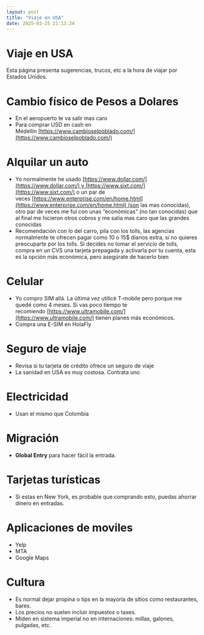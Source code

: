 ```yaml
---
layout: post
title: "Viaje en USA"
date: 2025-03-25 21:13:24
---
```


# Viaje en USA

Esta página presenta sugerencias, trucos, etc a la hora de viajar por Estados Unidos.

# Cambio físico de Pesos a Dolares

- En el aeropuerto te va salir mas caro
- Para comprar USD en cash en Medellín [https://www.cambioselpoblado.com/](https://www.cambioselpoblado.com/)

# Alquilar un auto

- Yo normalmente he usado [https://www.dollar.com/](https://www.dollar.com/) y [https://www.sixt.com/](https://www.sixt.com/) o un par de veces [https://www.enterprise.com/en/home.html](https://www.enterprise.com/en/home.html) (son las mas conocidas), otro par de veces me fui con unas “económicas” (no tan conocidas) que al final me hicieron otros cobros y me salia mas caro que las grandes conocidas
- Recomendación con lo del carro, pila con los tolls, las agencias normalmente te ofrecen pagar como 10 o 15$ diarios extra, si no quieres preocuparte por los tolls. Si decides no tomar el servicio de tolls, compra en un CVS una tarjeta prepagada y activarla por tu cuenta, esta es la opción más económica, pero asegúrate de hacerlo bien

# Celular

- Yo compro SIM allá. La última vez utilicé T-mobile pero porque me quedé como 4 meses. Si vas poco tiempo te recomiendo [https://www.ultramobile.com/](https://www.ultramobile.com/) tienen planes más económicos.
- Compra una E-SIM en HolaFly

# Seguro de viaje

- Revisa si tu tarjeta de crédito ofrece un seguro de viaje
- La sanidad en USA es muy costosa. Contrata uno

# Electricidad

- Usan el mismo que Colombia

# Migración

- **Global Entry** para hacer fácil la entrada.

# Tarjetas turísticas

- Si estas en New York, es probable que comprando esto, puedas ahorrar dinero en entradas.

# Aplicaciones de moviles

- Yelp
- MTA
- Google Maps

# Cultura

- Es normal dejar propina o tips en la mayoría de sitios como restaurantes, bares.
- Los precios no suelen incluir impuestos o taxes.
- Miden en sistema imperial no en internaciones: millas, galones, pulgadas, etc.